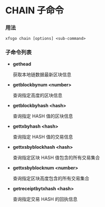 # CHAIN 子命令

### 用法

```
xfsgo chain [options] <sub-command>
```

### 子命令列表

*   **gethead**

    获取本地链数据最新区块信息
*   **getblockbynum \<number>**

    查询指定高度的区块信息
*   **getblockbyhash \<hash>**

    查询指定 HASH 值的区块信息
*   **gettxbyhash \<hash>**

    查询指定 HASH 值的交易信息
*   **gettxsbyblockhash \<hash>**

    查询指定区块 HASH 值包含的所有交易集合
*   **gettxsbyblocknum \<number>**

    查询指定区块高度包含的所有交易集合
*   **getreceiptbytxhash \<hash>**

    查询指定交易 HASH 的回执信息

